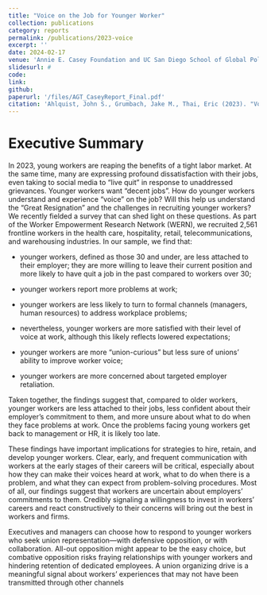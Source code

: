 ```yaml
---
title: "Voice on the Job for Younger Worker"
collection: publications
category: reports
permalink: /publications/2023-voice
excerpt: ''
date: 2024-02-17
venue: 'Annie E. Casey Foundation and UC San Diego School of Global Policy and Strategy'
slidesurl: #
code:
link:
github:
paperurl: '/files/AGT_CaseyReport_Final.pdf'
citation: 'Ahlquist, John S., Grumbach, Jake M., Thai, Eric (2023). "Voice on the Job for Younger Workers." <i>UC San Diego School of Global Policy and Strategy</i>.'
---
```


# Executive Summary

In 2023, young workers are reaping the benefits of a tight labor market.
At the same time, many are expressing profound dissatisfaction with
their jobs, even taking to social media to “live quit” in response to
unaddressed grievances. Younger workers want “decent jobs”. How do
younger workers understand and experience “voice” on the job? Will this
help us understand the “Great Resignation” and the challenges in
recruiting younger workers? We recently fielded a survey that can shed
light on these questions. As part of the Worker Empowerment Research
Network (WERN), we recruited 2,561 frontline workers in the health care,
hospitality, retail, telecommunications, and warehousing industries. In
our sample, we find that:

-   younger workers, defined as those 30 and under, are less attached to
    their employer; they are more willing to leave their current
    position and more likely to have quit a job in the past compared to
    workers over 30;

-   younger workers report more problems at work;

-   younger workers are less likely to turn to formal channels
    (managers, human resources) to address workplace problems;

-   nevertheless, younger workers are more satisfied with their level of
    voice at work, although this likely reflects lowered expectations;

-   younger workers are more “union-curious” but less sure of unions’
    ability to improve worker voice;

-   younger workers are more concerned about targeted employer
    retaliation.

Taken together, the findings suggest that, compared to older workers,
younger workers are less attached to their jobs, less confident about
their employer’s commitment to them, and more unsure about what to do
when they face problems at work. Once the problems facing young workers
get back to management or HR, it is likely too late.

These findings have important implications for strategies to hire,
retain, and develop younger workers. Clear, early, and frequent
communication with workers at the early stages of their careers will be
critical, especially about how they can make their voices heard at work,
what to do when there is a problem, and what they can expect from
problem-solving procedures. Most of all, our findings suggest that
workers are uncertain about employers’ commitments to them. Credibly
signaling a willingness to invest in workers’ careers and react
constructively to their concerns will bring out the best in workers and
firms.

Executives and managers can choose how to respond to younger workers who
seek union representation—with defensive opposition, or with
collaboration. All-out opposition might appear to be the easy choice,
but combative opposition risks fraying relationships with younger
workers and hindering retention of dedicated employees. A union
organizing drive is a meaningful signal about workers’ experiences that
may not have been transmitted through other channels
